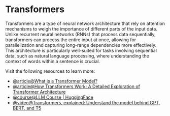 # Transformers

Transformers are a type of neural network architecture that rely on attention mechanisms to weigh the importance of different parts of the input data. Unlike recurrent neural networks (RNNs) that process data sequentially, transformers can process the entire input at once, allowing for parallelization and capturing long-range dependencies more effectively. This architecture is particularly well-suited for tasks involving sequential data, such as natural language processing, where understanding the context of words within a sentence is crucial.

Visit the following resources to learn more:

- [@article@What is a Transformer Model?](https://www.ibm.com/think/topics/transformer-model)
- [@article@How Transformers Work: A Detailed Exploration of Transformer Architecture](https://www.datacamp.com/tutorial/how-transformers-work)
- [@course@LLM Course | HuggingFace](https://huggingface.co/learn/llm-course/chapter1/1)
- [@video@Transformers, explained: Understand the model behind GPT, BERT, and T5](https://www.youtube.com/watch?v=SZorAJ4I-sA&t)